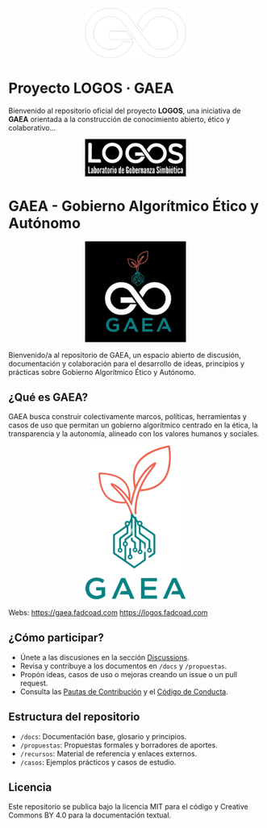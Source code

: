<p align="center">
  <img src="assets/logos/logo-logos-horizontal.png" alt="LOGOS" width="200"/>
</p>

# Proyecto LOGOS · GAEA

Bienvenido al repositorio oficial del proyecto **LOGOS**, una iniciativa de **GAEA** orientada a la construcción de conocimiento abierto, ético y colaborativo...

<p align="center">
  <img src="assets/logos/isologo-logos.png" alt="GAEA" width="200"/>
</p>

# GAEA - Gobierno Algorítmico Ético y Autónomo

<p align="center">
  <img src="assets/logos/logo-gaea.png" alt="GAEA" width="200"/>
</p>

Bienvenido/a al repositorio de GAEA, un espacio abierto de discusión, documentación y colaboración para el desarrollo de ideas, principios y prácticas sobre Gobierno Algorítmico Ético y Autónomo.

## ¿Qué es GAEA?

GAEA busca construir colectivamente marcos, políticas, herramientas y casos de uso que permitan un gobierno algorítmico centrado en la ética, la transparencia y la autonomía, alineado con los valores humanos y sociales.

<p align="center">
  <img src="assets/logos/_logo-gaea.png" alt="LOGOS · GAEA" width="200"/>
</p>


Webs:
https://gaea.fadcoad.com
https://logos.fadcoad.com

## ¿Cómo participar?

- Únete a las discusiones en la sección [Discussions](../../discussions).
- Revisa y contribuye a los documentos en `/docs` y `/propuestas`.
- Propón ideas, casos de uso o mejoras creando un issue o un pull request.
- Consulta las [Pautas de Contribución](CONTRIBUTING.md) y el [Código de Conducta](CODE_OF_CONDUCT.md).

## Estructura del repositorio

- `/docs`: Documentación base, glosario y principios.
- `/propuestas`: Propuestas formales y borradores de aportes.
- `/recursos`: Material de referencia y enlaces externos.
- `/casos`: Ejemplos prácticos y casos de estudio.

## Licencia

Este repositorio se publica bajo la licencia MIT para el código y Creative Commons BY 4.0 para la documentación textual.
